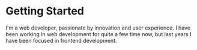 # Getting Started

I'm a web developer, passionate by innovation and user experience. I have been working in web development for quite a few time now, but last years I have been focused in frontend development.
